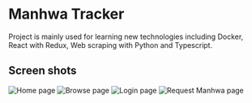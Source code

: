 # Manhwa Tracker

Project is mainly used for learning new technologies including Docker, React with Redux, Web scraping with Python and Typescript.

## Screen shots

![Home page](https://i.postimg.cc/KY6YsjN6/manhwatracker-home.png)
![Browse page](https://i.postimg.cc/FKdRZ3jb/manhwatracker-browse.png)
![Login page](https://i.postimg.cc/zBTfmN2V/manhwatracker-login.png)
![Request Manhwa page](https://i.postimg.cc/MHxpqLgt/manhwatracker-request.png)
